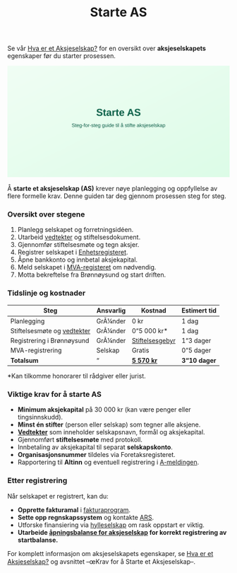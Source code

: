 ﻿---
title: "Starte AS"
seoTitle: "Starte AS | Slik registrerer du aksjeselskap"
description: "Komplett guide til å starte aksjeselskap i Norge. Se krav til aksjekapital, vedtekter, registrering i Brønnøysund, MVA og oppstart av regnskap."
summary: "Steg-for-steg for å starte AS: kapital, registrering, MVA og regnskap."
---

Se vår [Hva er et Aksjeselskap?](/blogs/regnskap/hva-er-et-aksjeselskap "Hva er et Aksjeselskap? Komplett Guide til Selskapsformen") for en oversikt over **aksjeselskapets** egenskaper før du starter prosessen.

![Starte AS](starte-as-image.svg)

Å **starte et aksjeselskap (AS)** krever nøye planlegging og oppfyllelse av flere formelle krav. Denne guiden tar deg gjennom prosessen steg for steg.

### Oversikt over stegene

1. Planlegg selskapet og forretningsidéen.
2. Utarbeid [vedtekter](/blogs/regnskap/vedtekter "Vedtekter: Definisjon, Krav og Betydning i Norsk Regnskap") og stiftelsesdokument.
3. Gjennomfør stiftelsesmøte og tegn aksjer.
4. Registrer selskapet i [Enhetsregisteret](/blogs/regnskap/hva-er-foretaksregisteret "Hva er Foretaksregisteret? Enhetsregister, Org.nr og Selskapsregister").
5. Åpne bankkonto og innbetal aksjekapital.
6. Meld selskapet i [MVA-registeret](/blogs/regnskap/mva-plikt "MVA-plikt: Komplett Guide til Merverdiavgiftsplikt i Norge") om nødvendig.
7. Motta bekreftelse fra Brønnøysund og start driften.

### Tidslinje og kostnader

| Steg                                | Ansvarlig    | Kostnad     | Estimert tid  |
|-------------------------------------|--------------|-------------|--------------|
| Planlegging                         | GrÃ¼nder      | 0 kr        | 1 dag        |
| Stiftelsesmøte og [vedtekter](/blogs/regnskap/vedtekter "Vedtekter: Definisjon, Krav og Betydning i Norsk Regnskap") | GrÃ¼nder      | 0“5 000 kr* | 1 dag        |
| Registrering i Brønnøysund          | GrÃ¼nder      | [Stiftelsesgebyr](/blogs/regnskap/stiftelsesgebyr "Stiftelsesgebyr ved registrering av AS") | 1“3 dager    |
| MVA-registrering                    | Selskap      | Gratis      | 0“5 dager    |
| **Totalsum**                        | “            | **[5 570 kr](/blogs/regnskap/stiftelsesgebyr "Stiftelsesgebyr ved registrering av AS")** | **3“10 dager**|

*Kan tilkomme honorarer til rådgiver eller jurist.

### Viktige krav for å starte AS

- **Minimum aksjekapital** på 30 000 kr (kan være penger eller tingsinnskudd).
- **Minst én stifter** (person eller selskap) som tegner alle aksjene.
- **[Vedtekter](/blogs/regnskap/vedtekter "Vedtekter: Definisjon, Krav og Betydning i Norsk Regnskap")** som inneholder selskapsnavn, formål og aksjekapital.
- Gjennomført **stiftelsesmøte** med protokoll.
- Innbetaling av aksjekapital til separat **selskapskonto**.
- **Organisasjonsnummer** tildeles via Foretaksregisteret.
- Rapportering til **Altinn** og eventuell registrering i [A-meldingen](/blogs/regnskap/hva-er-a-melding "Hva er A-melding? Rapporteringsplikt for arbeidsgiver").

### Etter registrering

Når selskapet er registrert, kan du:

- **Opprette fakturamal** i [fakturaprogram](/blogs/regnskap/fakturaprogram "Hva er Fakturaprogram? En Komplett Guide til Fakturaverktøy").
- **Sette opp regnskapssystem** og kontakte [ARS](/blogs/regnskap/hva-er-ars "Hva er ARS? Autorisert Regnskapsførerselskap - Krav, Fordeler og Prosess").
- Utforske finansiering via [hylleselskap](/blogs/regnskap/hylleselskap "Hva er et Hylleselskap? Guide til Ferdigregistrerte Selskaper i Norge") om rask oppstart er viktig.
- **Utarbeide [åpningsbalanse for aksjeselskap](/blogs/regnskap/apningsbalanse-for-aksjeselskap "Åpningsbalanse for aksjeselskap") for korrekt registrering av startbalanse.**

For komplett informasjon om aksjeselskapets egenskaper, se [Hva er et Aksjeselskap?](/blogs/regnskap/hva-er-et-aksjeselskap "Hva er et Aksjeselskap? Komplett Guide til Selskapsformen") og avsnittet –œKrav for å Starte et Aksjeselskap–.









